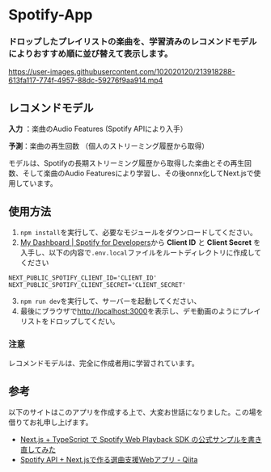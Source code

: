 # Spotify-App

### ドロップしたプレイリストの楽曲を、学習済みのレコメンドモデルによりおすすめ順に並び替えて表示します。

https://user-images.githubusercontent.com/102020120/213918288-613fa117-774f-4957-88dc-59276f9aa914.mp4

## レコメンドモデル
**入力** ：楽曲のAudio Features (Spotify APIにより入手）

**予測**：楽曲の再生回数 （個人のストリーミング履歴から取得）

モデルは、Spotifyの長期ストリーミング履歴から取得した楽曲とその再生回数、そして楽曲のAudio Featuresにより学習し、その後onnx化してNext.jsで使用しています。

## 使用方法
1. `npm install`を実行して、必要なモジュールをダウンロードしてください。
2. [My Dashboard | Spotify for Developers](https://developer.spotify.com/dashboard/)から __Client ID__ と __Client Secret__ を入手し、以下の内容で`.env.local`ファイルをルートディレクトリに作成してください

```
NEXT_PUBLIC_SPOTIFY_CLIENT_ID='CLIENT_ID'
NEXT_PUBLIC_SPOTIFY_CLIENT_SECRET='CLIENT_SECRET'
```
3. `npm run dev`を実行して、サーバーを起動してください、
4. 最後にブラウザで[http://localhost:3000](http://localhost:3000)を表示し、デモ動画のようにプレイリストをドロップしてくだい。

### 注意
レコメンドモデルは、完全に作成者用に学習されています。

## 参考
以下のサイトはこのアプリを作成する上で、大変お世話になりました。この場を借りてお礼申し上げます。
- [Next.js + TypeScript で Spotify Web Playback SDK の公式サンプルを書き直してみた](https://zenn.dev/ossamoon/articles/ef20bf19284fd8)
- [Spotify API + Next.jsで作る選曲支援Webアプリ - Qiita](https://qiita.com/Yuki_Oshima/items/82116e4044687b16ef60)

